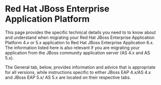 Red Hat JBoss Enterprise Application Platform
=====================================

This page provides the specific technical details you need to to know about and understand when migrating your Red Hat JBoss Enterprise Application Platform 4.x or 5.x application to Red Hat JBoss Enterprise Application 6.x.  The information listed here is also relevant if you are migrating your application from the JBoss community application server (AS 4.x and AS 5.x).

The General tab, below, provides information and advice that is appropriate for all versions, while instructions specific to either JBoss EAP 4.x/AS 4.x and JBoss EAP 5.x/ AS 5.x are located on their respective tabs.
